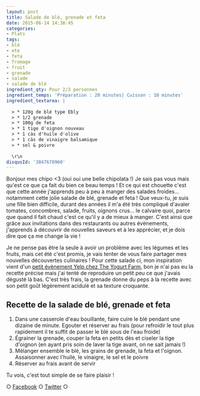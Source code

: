 ```yaml
---
layout: post
title: Salade de blé, grenade et feta
date: 2015-06-14 14:38:45
categories: 
- Plats
tags: 
- blé
- ete
- feta
- fromage
- fruit
- grenade
- salade
- salade de blé
ingredient_qty: Pour 2/3 personnes
ingredient_temps: 'Préparation : 20 minutes| Cuisson : 10 minutes'
ingredient_textarea: |
  
  > * 120g de blé type Ebly
  > * 1/2 grenade
  > * 100g de feta
  > * 1 tige d'oignon nouveau
  > * 1 càs d'huile d'olive
  > * 1 càs de vinaigre balsamique
  > * sel & poivre
  
  \r\n 
disqusId: '3847678960'
---
```


Bonjour mes chipo <3 (oui oui une belle chipolata !) Je sais pas vous mais qu'est ce que ça fait du bien ce beau temps ! Et ce qui est chouette c'est que cette année j'apprends peu à peu à manger des salades froides... notamment cette jolie salade de blé, grenade et feta ! Que veux-tu, je suis une fille bien difficile, durant des années il m'a été très compliqué d'avaler tomates, concombres, salade, fruits, oignons crus... le calvaire quoi, parce que quand il fait chaud c'est ce qu'il y a de mieux à manger. C'est ainsi que grâce aux invitations dans des restaurants ou autres évènements, j'apprends à découvrir de nouvelles saveurs et à les apprécier, et je dois dire que ça me change la vie !

Je ne pense pas être la seule à avoir un problème avec les légumes et les fruits, mais cet été c'est promis, je vais tenter de vous faire partager mes nouvelles découvertes culinaires ! Pour cette salade ci, mon inspiration vient d'un [petit évènement Yelp chez The Yogurt Farm](http://fr.yelp.be/biz/yelp-at-the-yogurt-farm-bruxelles?hrid=N3YWrVHX380u7WNhBkVsYA&page_src=shared_via_messages_or_emails), bon je n'ai pas eu la recette précise mais j'ai tenté de reproduire un petit peu ce que j'avais dégusté là bas. C'est très frais, la grenade donne du peps à la recette avec son petit goût légèrement acidulé et sa texture croquante.

## **Recette de la salade de blé, grenade et feta**

1.  Dans une casserole d'eau bouillante, faire cuire le blé pendant une dizaine de minute. Egouter et réserver au frais (pour refroidir le tout plus rapidement il te suffit de passer le blé sous de l'eau froide)
2.  Égrainer la grenade, couper la feta en petits dès et ciseler la tige d'oignon (en ayant pris soin de laver la tige avant, on ne sait jamais !)
3.  Mélanger ensemble le blé, les grains de grenade, la feta et l'oignon. Assaisonner avec l'huile, le vinaigre, le sel et le poivre
4.  Réserver au frais avant de servir

Tu vois, c'est tout simple de se faire plaisir !

○ [Facebook](https://www.facebook.com/crokmou.blog) ○ [Twitter](https://twitter.com/Crokmou) ○